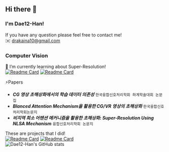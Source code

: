 ## Hi there 👋
### I'm Dae12-Han!

If you have any question please feel free to contact me!   
✉️ drakaina10@gmail.com   

### Computer Vision   
📝 I’m currently learning about Super-Resolution!   
[![Readme Card](https://github-readme-stats.vercel.app/api/pin/?username=Dae12-Han&repo=ESPCN_pytorch)](https://github.com/Dae12-Han/ESPCN_pytorch)
[![Readme Card](https://github-readme-stats.vercel.app/api/pin/?username=Dae12-Han&repo=ESPCN_tensorflow)](https://github.com/Dae12-Han/ESPCN_tensorflow)   

⚡Papers
+ **_CG 영상 초해상화에서의 학습 데이터 의존성_** ```한국융합신호처리학회 하계학술대회 논문집```
+ **_Blanced Attention Mechanism을 활용한 CG/VR 영상의 초해상화_** ```한국융합신호처리학회논문지```
+ **_비지역 희소 어텐션 메커니즘을 활용한 초해상화: Super-Resolution Using NLSA Mechanism_** ```융합신호처리학회 논문지```


These are projects that I did!  
[![Readme Card](https://github-readme-stats.vercel.app/api/pin/?username=Dae12-Han&repo=Background-Replacement)](https://github.com/Dae12-Han/Background-Replacement)
[![Readme Card](https://github-readme-stats.vercel.app/api/pin/?username=Dae12-Han&repo=Face-recognition)](https://github.com/Dae12-Han/Face-recognition)   
![Dae12-Han's GitHub stats](https://github-readme-stats.vercel.app/api?username=Dae12-Han)      
    
<!--
**Dae12-Han/Dae12-Han** is a ✨ _special_ ✨ repository because its `README.md` (this file) appears on your GitHub profile.

Here are some ideas to get you started:

- 🔭 I’m currently working on ...
- 🌱 I’m currently learning ...
- 👯 I’m looking to collaborate on ...
- 🤔 I’m looking for help with ...
- 💬 Ask me about ...
- 📫 How to reach me: ...
- 😄 Pronouns: ...
- ⚡ Fun fact: ...
-->
